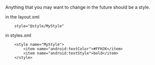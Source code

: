 Anything that you may want to change in the future should be a style.

in the layout.xml

		style="@style/MyStyle"

in styles.xml

		<style name="MyStyle">
			<item name="android:textColor">#FFHJK</item>
			<item name="android:textStyle">bold</item>
		</style>